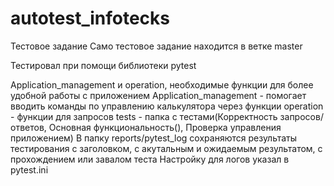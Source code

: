 # autotest_infotecks
Тестовое задание
Само тестовое задание находится в ветке master

Тестировал при помощи библиотеки pytest

Application_management и operation, необходимые функции для более удобной работы с приложением
Application_management - помогает вводить команды по управлению калькулятора через функции
operation - функции для запросов 
tests - папка с тестами(Корректность запросов/ответов, Основная функциональность(), Проверка управления приложением)
В папку reports/pytest_log сохраняются результаты тестирования с заголовком, с акутальным и ожидаемым результатом, с прохождением или завалом теста
Настройку для логов указал в pytest.ini
